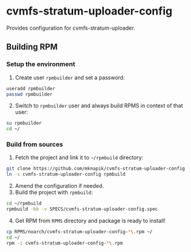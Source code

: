 cvmfs-stratum-uploader-config
=============================

Provides configuration for cvmfs-stratum-uploader.


## Building RPM

### Setup the environment

1. Create user `rpmbuilder` and set a password:

  ```bash
  useradd rpmbuilder
  passwd rpmbuilder
  ```
2. Switch to `rpmbuilder` user and always build RPMS in context of that user:

  ```bash
  su rpmbuilder
  cd ~/
  ```

### Build from sources

1. Fetch the project and link it to `~/rpmbuild` directory:

  ```bash
  git clone https://github.com/mknapik/cvmfs-stratum-uploader-config
  ln -s cvmfs-stratum-uploader-config rpmbuild
  ```

2. Amend the configuration if needed.
3. Build the project with `rpmbuild`:

  ```bash
  cd ~/rpmbuild
  rpmbuild -bb -v SPECS/cvmfs-stratum-uploader-config.spec
  ```

4. Get RPM from `RPMS` directory and package is ready to install!

  ```bash
  cp RPMS/noarch/cvmfs-stratum-uploader-config-*\.rpm ~/
  cd ~/
  rpm -i cvmfs-stratum-uploader-config-*\.rpm
  ```

